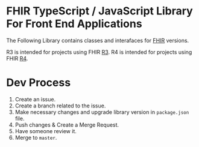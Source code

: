 # FHIR TypeScript / JavaScript Library For Front End Applications

The Following Library contains classes and interafaces for [FHIR](https://www.hl7.org/fhir/) versions.

R3 is intended for projects using FHIR [R3](https://www.hl7.org/fhir/stu3/).
R4 is intended for projects using FHIR  [R4](http://hl7.org/fhir/index.html).

# Dev Process

1. Create an issue.
2. Create a branch related to the issue.
3. Make necessary changes and upgrade library version in `package.json` file.
4. Push changes & Create a Merge Request.
5. Have someone review it.
6. Merge to `master`.


